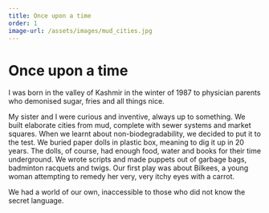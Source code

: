 ```yaml
---
title: Once upon a time
order: 1
image-url: /assets/images/mud_cities.jpg
---
```


# Once upon a time

I was born in the valley of Kashmir in the winter of 1987 to physician parents who demonised sugar, fries and all things nice.

My sister and I were curious and inventive, always up to something. We built elaborate cities from mud, complete with sewer systems and market squares. When we learnt about non-biodegradability, we decided to put it to the test. We buried paper dolls in  plastic box, meaning to dig it up in 20 years. The dolls, of course, had enough food, water and books for their time underground.
We wrote scripts and made puppets out of garbage bags, badminton racquets and twigs. Our first play was about Bilkees, a young woman attempting to remedy her very, very itchy eyes with a carrot.

We had a world of our own, inaccessible to those who did not know the secret language.

